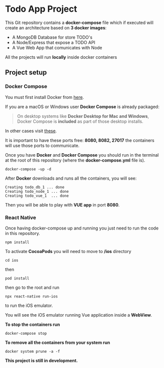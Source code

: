 # Todo App Project

This Git repository contains a **docker-compose** file which if executed will create an architecture based on **3 docker images**:

 - A MongoDB Database for store TODO's
 - A Node/Express that expose a TODO API
 - A Vue Web App that comunicates with Node

All the projects will run **locally** inside docker containers

## Project setup

### Docker Compose

You must first install Docker from [here](https://docs.docker.com/get-docker/).

If you are a macOS or Windows user **Docker Compose** is already packaged:

> On desktop systems like **Docker Desktop for Mac and Windows**, Docker
> Compose is **included** as part of those desktop installs.

In other cases visit [these](https://docs.docker.com/compose/install/).

It is important to have these ports free: **8080, 8082, 27017** the containers will use those ports to communicate.

Once you have **Docker**  and **Docker Compose** you should run in the terminal at the root of this repository  (where the **docker-compose.yml** file is).

	docker-compose -up -d

After **Docker** downloads and runs all the containers, you will see:

	Creating todo_db_1 ... done
	Creating todo_node_1 ... done
	Creating todo_vue_1  ... done

Then you will be able to play with **VUE app** in port **8080**.

### React Native

Once having docker-compose up and running you just need to run the code in this repository.

	npm install

To activate **CocoaPods** you will need to move to **/ios** directory

	cd ios
then

	pod install
then go to the root and run

	npx react-native run-ios
to run the iOS emulator.

You will see the iOS emulator running Vue application inside a **WebView**.

**To stop the containers run**

	docker-compose stop
**To remove all the containers from your system run**

	docker system prune -a -f

**This project is still in development.**